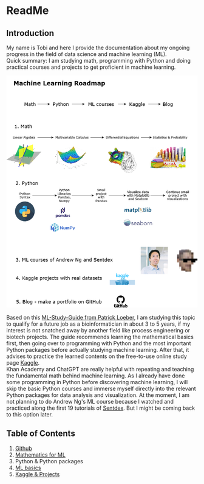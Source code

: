 # ReadMe

## Introduction
My name is Tobi and here I provide the documentation about my ongoing progress in the field of data science and machine learning (ML). <br>
Quick summary: I am studying math, programming with Python and doing practical courses and projects to get proficient in machine learning.<br>

![Visualization of the machine learning journey](./Machine_Learning_Basics/Workflow_for_learning_ML.png)

Based on this [ML-Study-Guide from Patrick Loeber](https://github.com/AssemblyAI-Examples/ML-Study-Guide), I am studying this topic to qualify for a future job as a bioinformatician in about 3 to 5 years, if my interest is not snatched away by another field like process engineering or biotech projects. The guide recommends learning the mathematical basics first, then going over to programming with Python and the most important Python packages before actually studying machine learning. After that, it advises to practice the learned contents on the free-to-use online study page [Kaggle](https://www.kaggle.com/). <br>
Khan Academy and ChatGPT are really helpful with repeating and teaching the fundamental math behind machine learning. As I already have done some programming in Python before discovering machine learning, I will skip the basic Python courses and immerse myself directly into the relevant Python packages for data analysis and visualization. At the moment, I am not planning to do Andrew Ng's ML course because I watched and practiced along the first 19 tutorials of [Sentdex](https://www.youtube.com/playlist?list=PLQVvvaa0QuDfKTOs3Keq_kaG2P55YRn5v). But I might be coming back to this option later. <br>

## Table of Contents
1. [Github](GitHub/)
2. [Mathematics for ML](Math_for_ML/)
3. Python & Python packages
4. [ML basics](Machine_Learning_Basics/)
5. [Kaggle & Projects](Kaggle_&_Projects/)
